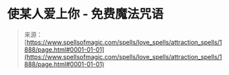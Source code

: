 <!--yml

category: 未分类

date: 2024-06-12 18:35:18

-->

# 使某人爱上你 - 免费魔法咒语

> 来源：[https://www.spellsofmagic.com/spells/love_spells/attraction_spells/1888/page.html#0001-01-01](https://www.spellsofmagic.com/spells/love_spells/attraction_spells/1888/page.html#0001-01-01)
